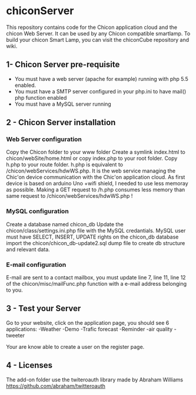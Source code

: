 # chiconServer

This repository contains code for the Chicon application cloud and the chicon Web Server. It can be used by any Chicon compatible smartlamp. To build your chicon Smart Lamp, you can visit the chiconCube repository and wiki.

## 1- Chicon Server pre-requisite
 * You must have a web server (apache for example) running with php 5.5 enabled.
 * You must have a SMTP server configured in your php.ini to have mail() php function enabled
 * You must have a MySQL server running

## 2 - Chicon Server installation
### Web Server configuration
Copy the Chicon folder to your www folder
Create a symlink index.html to chicon/webSite/home.html or copy index.php to your root folder.
Copy h.php to your route folder.
h.php is equivalent to /chicon/webServices/hdwWS.php. It is the web service managing the Chic'on device communication with the Chic'on application cloud. As first device is based on arduino Uno +wifi shield, I needed to use less memoray as possible. Making a GET request to /h.php consumes less memory than same request to /chicon/webServices/hdwWS.php !

### MySQL configuration
Create a database named chicon_db
Update the chicon/class/settings.ini.php file with the MySQL credantials. MySQL user must have SELECT, INSERT, UPDATE rights on the chicon_db database
import the chicon/chicon_db-update2.sql dump file to create db structure and relevant data.

### E-mail configuration
E-mail are sent to a contact mailbox, you must update line 7, line 11, line 12 of the chicon/misc/mailFunc.php function with a e-mail address belonging to you.

## 3 - Test your Server
Go to your website, click on the application page, you should see 6 applications:
-Weather
-Demo
-Trafic forecast
-Reminder
-air quality
-tweeter

Your are know able to create a user on the register page.

## 4 - Licenses 
The add-on folder use the twiteroauth library made by Abraham Williams https://github.com/abraham/twitteroauth


